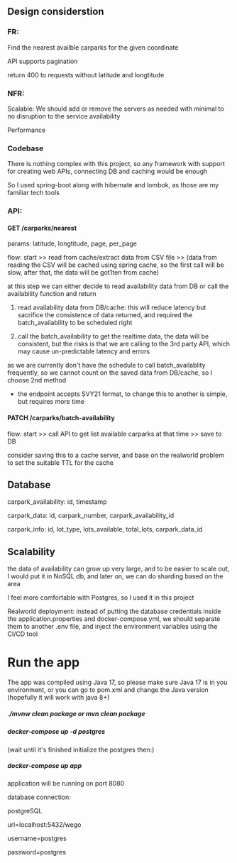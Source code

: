 ## Design considerstion
### FR:
Find the nearest availble carparks for the given coordinate

API supports pagination

return 400 to requests without latitude and longtitude
### NFR:
Scalable:  We should add or remove the servers as needed with minimal to no disruption to the service availability

Performance
### Codebase
There is nothing complex with this project, so any framework with support for creating web APIs, connecting DB and caching would be enough

So I used spring-boot along with hibernate and lombok, as those are my familiar tech tools
### API:
#### GET /carparks/nearest
params: latitude, longtitude, page, per_page

flow: start >> read from cache/extract data from CSV file >>
(data from reading the CSV will be cached using spring cache, so the first call will be slow, after that, the data will be got1ten from cache)

at this step we can either decide to read availability data from DB or call the availability function and return

 1. read availability data from DB/cache: this will reduce latency but sacrifice the consistence of data returned, and required the batch_availability to be scheduled right

 2. call the batch_availability to get the realtime data, the data will be consistent, but the risks is that we are calling to the 3rd party API, which may cause un-predictable latency and errors

as we are currently don't have the schedule to call batch_availablity frequently, so we cannot count on the saved data from DB/cache, so I choose 2nd method

 + the endpoint accepts SVY21 format, to change this to another is simple, but requires more time

#### PATCH /carparks/batch-availability
flow: start >> call API to get list available carparks at that time >> save to DB

consider saving this to a cache server, and base on the realworld problem to set the suitable TTL for the cache

## Database
carpark_availability: id, timestamp

carpark_data: id, carpark_number, carpark_availability_id

carpark_info: id, lot_type, lots_available, total_lots, carpark_data_id

## Scalability
the data of availability can grow up very large, and to be easier to scale out, I would put it in NoSQL db, and later on, we can do sharding based on the area

I feel more comfortable with Postgres, so I used it in this project

Realworld deployment: instead of putting the database credentials inside the application.properties and docker-compose.yml, we should separate them to another .env file, and inject the environment variables using the CI/CD tool

# Run the app
The app was compiled using Java 17, so please make sure Java 17 is in you environment, or you can go to pom.xml and change the Java version (hopefully it will work with java 8+)

##### ./mvnw clean package or mvn clean package

##### docker-compose up -d postgres

(wait until it's finished initialize the postgres then:)

##### docker-compose up app
application will be running on port 8080

database connection:

postgreSQL

url=localhost:5432/wego

username=postgres

password=postgres
